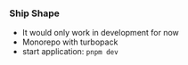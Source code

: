 ### Ship Shape

- It would only work in development for now
- Monorepo with turbopack
- start application: `pnpm dev`

